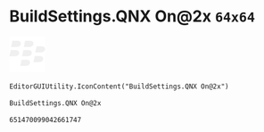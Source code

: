 # BuildSettings.QNX On@2x `64x64`
<img src="/img/BuildSettings.QNX%20On@2x.png" width=64 height=64>

``` CSharp
EditorGUIUtility.IconContent("BuildSettings.QNX On@2x")
```
```
BuildSettings.QNX On@2x
```
```
651470099042661747
```
